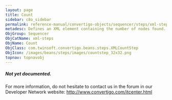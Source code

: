 ```yaml
---
layout: page
title: Count
sidebar: c8o_sidebar
permalink: reference-manual/convertigo-objects/sequencer/steps/xml-steps/count/
metadesc: Defines an XML element containing the number of nodes found.    Count  steps are used to count the nodes corresponding to the Xpath set up in the sour
ObjGroup: Sequencer
ObjCatName: xml-steps
ObjName: Count
ObjClass: com.twinsoft.convertigo.beans.steps.XMLCountStep
ObjIcon: /images/beans/steps/images/countstep_32x32.png
topnav: topnavobj
---
```

##### Not yet documented.
For more information, do not hesitate to contact us in the forum in our Developer Network website: http://www.convertigo.com/itcenter.html
